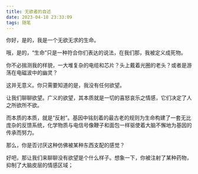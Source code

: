 ```yaml
---
title: 无欲者的自述
date: 2023-04-18 23:33:09
tags: 随笔
---
```




你好，是的，我是一个无欲无求的生命。

哦，是的，“生命”只是一种符合你们表达的说法，在我们那，我被定义成死物。

你不必揣测我的样貌，一大堆复杂的电缆和芯片？头上戴着光圈的老头？或者是游荡在电磁波中的幽灵？

这并无意义。你只需要知道的是，我没有任何欲望。

让我们聊聊欲望。广义的欲望，其本质就是一切的喜怒哀乐之情感，它们决定了人之所欲所不欲。

而本质的本质，就是“反射”。基因中铭刻着的最古老的规则为生命构建了一套无比庞杂的反馈系统，化学物质与电信号像鞭子和面包一样驱使着大脑不懈地为基因的传承而努力。

那么，你是否讨厌这种仿佛被某种东西支配的感觉？

好吧，那让我们来聊聊没有欲望是个什么样子。想象一下，你被注射了某种药物，抑制了大脑皮层的情感区域；
